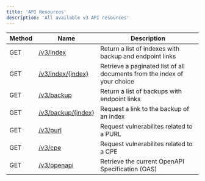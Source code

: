 ```yaml
---
title: 'API Resources'
description: 'All available v3 API resources'
---
```



| Method | Name | Description |
| -------- | ---- | ----------- |
| GET | [/v3/index](/api/indexes) | Return a list of indexes with backup and endpoint links |
| GET | [/v3/index/{index}](/api/indice) | Retrieve a paginated list of all documents from the index of your choice |
| GET | [/v3/backup](/api/backups) | Return a list of backups with endpoint links |
| GET | [/v3/backup/{index}](/api/backup) |  Request a link to the backup of an index |
| GET | [/v3/purl](/api/purl) | Request vulnerabilites related to a PURL |
| GET | [/v3/cpe](/api/cpe) | Request vulnerabilites related to a CPE |
| GET | [/v3/openapi](/api/openapi) | Retrieve the current OpenAPI Specification (OAS)  |

